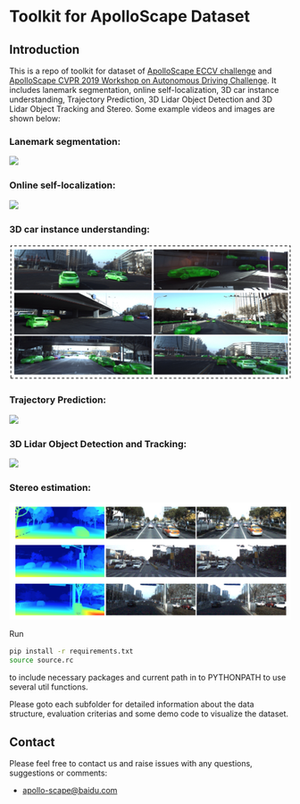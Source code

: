 # Toolkit for ApolloScape Dataset 

## Introduction
This is a repo of toolkit for dataset of [ApolloScape ECCV challenge](http://apolloscape.auto/ECCV/index.html) and [ApolloScape CVPR 2019 Workshop on Autonomous Driving Challenge](http://wad.ai/). It includes lanemark segmentation, online self-localization, 3D car instance understanding, Trajectory Prediction, 3D Lidar Object Detection and 3D Lidar Object Tracking and Stereo. Some example videos and images are shown below:

### Lanemark segmentation:
![](./examples/lanemark-segmentation.gif)

### Online self-localization:
![](./examples/self-localization.gif)

### 3D car instance understanding:
![](./examples/3d-car-instance.png)

### Trajectory Prediction:
![](./examples/trajectory-prediction.gif)

### 3D Lidar Object Detection and Tracking:
![](./examples/3d-tracking.gif)

### Stereo estimation:
![](./examples/stereo_depth.png)

Run 
```bash
pip install -r requirements.txt
source source.rc
```
to include necessary packages and current path in to PYTHONPATH to use several util functions.

Please goto each subfolder for detailed information about the data structure, evaluation criterias and some demo code to visualize the dataset.


## Contact

Please feel free to contact us and raise issues with any questions, suggestions or comments:
* apollo-scape@baidu.com
